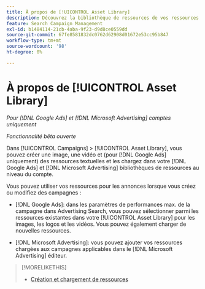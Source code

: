 ```yaml
---
title: À propos de [!UICONTROL Asset Library]
description: Découvrez la bibliothèque de ressources de vos ressources publicitaires.
feature: Search Campaign Management
exl-id: b1484114-21cb-4aba-9f23-d9d8ce0559dd
source-git-commit: 67fe8581832dc0762d62908d01672e53cc95b847
workflow-type: tm+mt
source-wordcount: '98'
ht-degree: 0%

---
```


# À propos de [!UICONTROL Asset Library]

<!-- Combine with "Create" page into one page? -->

*Pour [!DNL Google Ads] et [!DNL Microsoft Advertising] comptes uniquement*

*Fonctionnalité bêta ouverte*

Dans [!UICONTROL Campaigns] > [!UICONTROL Asset Library], vous pouvez créer une image, une vidéo et (pour [!DNL Google Ads] uniquement) des ressources textuelles et les chargez dans votre [!DNL Google Ads] et [!DNL Microsoft Advertising] bibliothèques de ressources au niveau du compte.

Vous pouvez utiliser vos ressources pour les annonces lorsque vous créez ou modifiez des campagnes :

* [!DNL Google Ads]: dans les paramètres de performances max. de la campagne dans Advertising Search, vous pouvez sélectionner parmi les ressources existantes dans votre [!UICONTROL Asset Library] pour les images, les logos et les vidéos. Vous pouvez également charger de nouvelles ressources.

* [!DNL Microsoft Advertising]: vous pouvez ajouter vos ressources chargées aux campagnes applicables dans le [!DNL Microsoft Advertising] éditeur.

>[!MORELIKETHIS]
>
>* [Création et chargement de ressources](asset-create.md)
